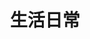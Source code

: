 ---
title: 生活日常
weight: 2
categories: ["daily"]
resources:
    - src: 
      params:
          cover: true
---